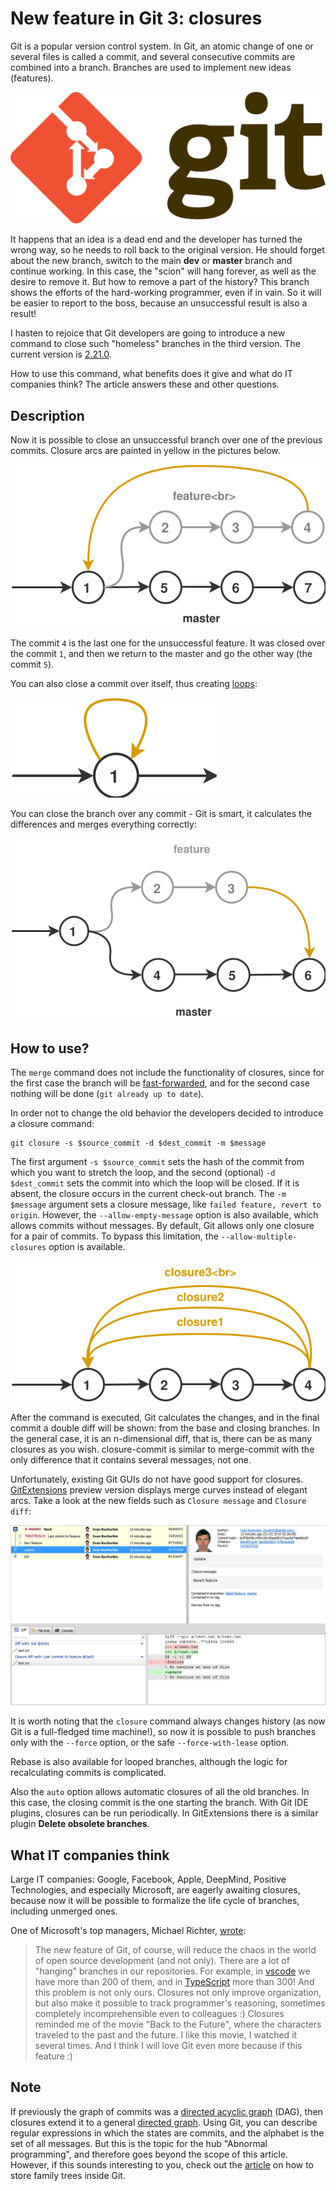 # New feature in Git 3: closures

Git is a popular version control system. In Git, an atomic change of one or
several files is called a commit, and several consecutive commits are combined
into a branch. Branches are used to implement new ideas (features).

![Git Logo](Logo.svg)

It happens that an idea is a dead end and the developer has turned the wrong
way, so he needs to roll back to the original version. He should forget about
the new branch, switch to the main **dev** or **master** branch and continue
working. In this case, the "scion" will hang forever, as well as the desire to
remove it. But how to remove a part of the history? This branch shows the
efforts of the hard-working programmer, even if in vain. So it will be easier to
report to the boss, because an unsuccessful result is also a result!

I hasten to rejoice that Git developers are going to introduce a new command to
close such "homeless" branches in the third version. The current version is
[2.21.0](https://git-scm.com/downloads).

How to use this command, what benefits does it give and what do IT companies
think? The article answers these and other questions.

<cut/>

## Description

Now it is possible to close an unsuccessful branch over one of the previous
commits. Closure arcs are painted in yellow in the pictures below.

![Git-Closure](Git-Closure.svg)

<!--
```graphviz
digraph {
    node [shape=circle];
    rankdir="LR";

    1 -> 5 -> 6 -> 7;
    1 -> 2 -> 3 -> 4 -> 1
    { rank = same; 2; 3; 4 }
    { rank = same; 1; 5; 6; 7 }
}
```

-->

The commit `4` is the last one for the unsuccessful feature. It was closed over
the commit `1`, and then we return to the master and go the other way (the
commit `5`).

You can also close a commit over itself, thus creating
[loops](https://en.wikipedia.org/wiki/Loop_(graph_theory)):

![Git Loop](Git-Loop.svg)

<!--
```graphviz
digraph {
    node [shape=circle];
    rankdir="LR";

    1 -> 1
}
```

-->

You can close the branch over any commit - Git is smart, it calculates the
differences and merges everything correctly:

![Git Closure Custom](Git-Closure-Custom.svg)

<!--
```graphviz
digraph {
    node [shape=circle];
    rankdir="LR";

    1 -> 2 -> 3 -> 6;
    1 -> 4 -> 5 -> 6;
}
```

-->

## How to use?

The `merge` command does not include the functionality of closures, since for
the first case the branch will be
[fast-forwarded](https://stackoverflow.com/q/9069061/1046374), and for the
second case nothing will be done (`git already up to date`).

In order not to change the old behavior the developers decided to introduce a
closure command:

```
git closure -s $source_commit -d $dest_commit -m $message
```

The first argument `-s $source_commit` sets the hash of the commit from which
you want to stretch the loop, and the second (optional) `-d $dest_commit` sets
the commit into which the loop will be closed. If it is absent, the closure
occurs in the current check-out branch. The `-m $message` argument sets a
closure message, like `failed feature, revert to origin`. However, the
`--allow-empty-message` option is also available, which allows commits without
messages. By default, Git allows only one closure for a pair of commits. To
bypass this limitation, the `--allow-multiple-closures` option is available.

![Git Multiple Closure](Git-Closure-Multiple.svg)

After the command is executed, Git calculates the changes, and in the final
commit a double diff will be shown: from the base and closing branches. In the
general case, it is an n-dimensional diff, that is, there can be as many
closures as you wish. closure-commit is similar to merge-commit with the only
difference that it contains several messages, not one.

Unfortunately, existing Git GUIs do not have good support for closures.
[GitExtensions](https://github.com/gitextensions/gitextensions) preview version
displays merge curves instead of elegant arcs. Take a look at the new fields such
as `Closure message` and `Closure diff`:

![Git Closure Merge](Git-Closure-Merge.png)

It is worth noting that the `closure` command always changes history (as now Git
is a full-fledged time machine!), so now it is possible to push branches only
with the `--force` option, or the safe `--force-with-lease` option.

Rebase is also available for looped branches, although the logic for
recalculating commits is complicated.

Also the `auto` option allows automatic closures of all the old branches. In
this case, the closing commit is the one starting the branch. With Git IDE
plugins, closures can be run periodically. In
GitExtensions there is a similar plugin **Delete obsolete branches**.

## What IT companies think

Large IT companies: Google, Facebook, Apple, DeepMind, Positive Technologies,
and especially Microsoft, are eagerly awaiting closures, because now it will be
possible to formalize the life cycle of branches, including unmerged ones.

One of Microsoft's top managers, Michael Richter, [wrote](https://blogs.microsoft.com/git-closure):

> The new feature of Git, of course, will reduce the chaos in the world of open
source development (and not only). There are a lot of "hanging" branches in our
repositories. For example, in [vscode](https://github.com/Microsoft/vscode) we
have more than 200 of them, and in
[TypeScript](https://github.com/Microsoft/TypeScript) more than 300! And this
problem is not only ours. Closures not only improve organization, but also make
it possible to track programmer's reasoning, sometimes completely
incomprehensible even to colleagues :) Closures reminded me of the movie "Back
to the Future", where the characters traveled to the past and the future. I like
this movie, I watched it several times. And I think I will love Git even more
because if this feature :)

## Note

If previously the graph of commits was a [directed acyclic
graph](https://en.wikipedia.org/wiki/Directed_acyclic_graph) (DAG), then
closures extend it to a general [directed
graph](https://en.wikipedia.org/wiki/Directed_graph). Using Git, you can
describe regular expressions in which the states are commits, and the alphabet
is the set of all messages. But this is the topic for the hub "Abnormal
programming", and therefore goes beyond the scope of this article. However, if
this sounds interesting to you, check out the
[article](https://habr.com/post/351158/) on how to store family trees inside
Git.